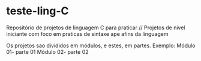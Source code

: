 # teste-ling-C
Repositório de projetos de linguagem C para praticar 
// Projetos de nivel iniciante com foco em praticas de sintaxe ape afins da linguagem

Os projetos sao divididos em módulos, e estes, em partes. 
Exemplo: 
Módulo 01- parte 01
Módulo 02- parte 02
